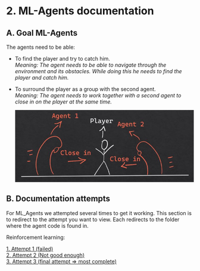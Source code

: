 # 2. ML-Agents documentation

## A. Goal ML-Agents

The agents need to be able:

- To find the player and try to catch him.
  \
   _Meaning: The agent needs to be able to navigate through the environment and its obstacles. While doing this he needs to find the player and catch him._
- To surround the player as a group with the second agent.
  \
  _Meaning: The agent needs to work together with a second agent to close in on the player at the same time._

  ![imageexplanation](ImagesREADME/ExplanationProjectAgents.JPG)

## B. Documentation attempts

For ML_Agents we attempted several times to get it working. This section is to redirect to the attempt you want to view. Each redirects to the folder where the agent code is found in.

Reinforcement learning:

[1. Attempt 1 (failed)](https://github.com/AP-IT-GH/eindproject-Studentaccount456/tree/NewMain/Assets/ID_004/Scripts/Final_Project)
\
[2. Attempt 2 (Not good enough)](https://github.com/AP-IT-GH/eindproject-Studentaccount456/tree/NewMain/Assets/ID_002/Scripts)
\
[3. Attempt 3 (final attempt => most complete)](https://github.com/AP-IT-GH/eindproject-Studentaccount456/tree/NewMain/Assets/ID_003/Scripts)
